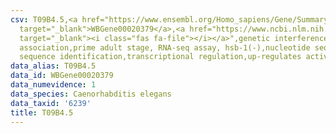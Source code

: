 ```yaml
---
csv: T09B4.5,<a href="https://www.ensembl.org/Homo_sapiens/Gene/Summary?db=core;g=WBGene00020379"
  target="_blank">WBGene00020379</a>,<a href="https://www.ncbi.nlm.nih.gov/pubmed/30894454"
  target="_blank"><i class="fas fa-file"></i></a>",genetic interference,functional
  association,prime adult stage, RNA-seq assay, hsb-1(-),nucleotide sequence identification,nucleotide
  sequence identification,transcriptional regulation,up-regulates activity
data_alias: T09B4.5
data_id: WBGene00020379
data_numevidence: 1
data_species: Caenorhabditis elegans
data_taxid: '6239'
title: T09B4.5
---
```

